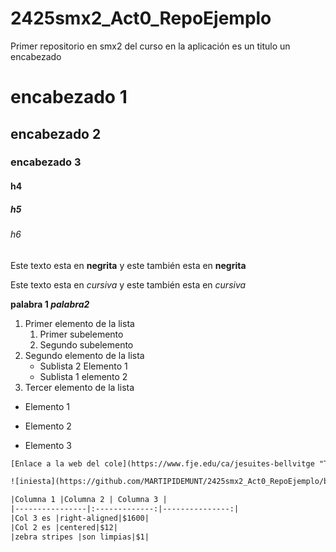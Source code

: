 # 2425smx2_Act0_RepoEjemplo
Primer repositorio en smx2 del curso en la aplicación
es un titulo un encabezado
# encabezado 1
## encabezado 2
### encabezado 3
#### h4
##### h5
###### h6

Este texto esta en **negrita** y este también esta en __negrita__

Este texto esta en *cursiva* y este también esta en _cursiva_

**palabra 1 _palabra2_**

1. Primer elemento de la lista
	1. Primer subelemento
	2. Segundo subelemento
2. Segundo elemento de la lista
	* Sublista 2 Elemento 1
	* Sublista 1 elemento 2
3. Tercer elemento de la lista

* Elemento 1
- Elemento 2
+ Elemento 3

````HTML
[Enlace a la web del cole](https://www.fje.edu/ca/jesuites-bellvitge "Texto opcional")

![iniesta](https://github.com/MARTIPIDEMUNT/2425smx2_Act0_RepoEjemplo/blob/main/descarga.jpeg "Titulo opcional de la imagen")

|Columna 1 |Columna 2 | Columna 3 |
|----------------|:-------------:|---------------:|
|Col 3 es |right-aligned|$1600|
|Col 2 es |centered|$12|
|zebra stripes |son limpias|$1|

